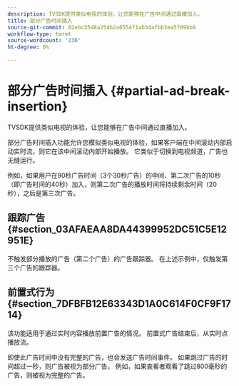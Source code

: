 ```yaml
---
description: TVSDK提供类似电视的体验，让您能够在广告中间通过直播加入。
title: 部分广告时间插入
source-git-commit: 02ebc3548a254b2a6554f1ab34afbb3ea5f09bb8
workflow-type: tm+mt
source-wordcount: '236'
ht-degree: 0%

---
```


# 部分广告时间插入 {#partial-ad-break-insertion}

TVSDK提供类似电视的体验，让您能够在广告中间通过直播加入。

部分广告时间插入功能允许您模拟类似电视的体验，如果客户端在中间滚动内部启动实时流，则它在该中间滚动内部开始播放。 它类似于切换到电视频道，广告也无缝运行。

例如，如果用户在90秒广告时间（3个30秒广告）的中间、第二次广告的10秒（即广告时间的40秒）加入，则第二次广告的播放时间将持续剩余时间（20秒），之后是第三次广告。

## 跟踪广告 {#section_03AFAEAA8DA44399952DC51C5E12951E}

不触发部分播放的广告（第二个广告）的广告跟踪器。 在上述示例中，仅触发第三个广告的跟踪器。

## 前置式行为 {#section_7DFBFB12E63343D1A0C614F0CF9F1714}

该功能适用于通过实时内容播放前置广告的情况。 前置式广告结束后，从实时点播放流。

即使此广告时间中没有完整的广告，也会发送广告时间事件。 如果跳过广告的时间超过一秒，则广告被视为部分广告。 例如，如果查看者观看了跳过800毫秒的广告，则被视为完整的广告。
